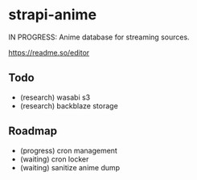 # strapi-anime
IN PROGRESS:
Anime database for streaming sources.

https://readme.so/editor

## Todo
- (research) wasabi s3
- (research) backblaze storage

## Roadmap

- (progress) cron management
- (waiting) cron locker
- (waiting) sanitize anime dump


